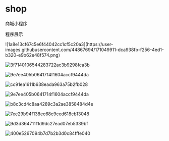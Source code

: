# shop
商城小程序
<p>程序展示</p>
![1a8e13cf67c5e6f44042cc1cf5c20a3](https://user-images.githubusercontent.com/44867694/171049911-dca938fb-f256-4ed1-b320-e9b62e48f574.png)

![3f7140106544283722ac3b9298fca3b](https://user-images.githubusercontent.com/44867694/171049924-7ed3e6cb-6019-429a-850e-51f61df054fb.png)

![9e7ee405b0641714f1604accf9444da](https://user-images.githubusercontent.com/44867694/171049946-bfaf7e5a-c140-4c72-99e2-38e4de21e5fd.png)

![cc91ea1611b638eada963a75b2fb028](https://user-images.githubusercontent.com/44867694/171049967-2fafcf05-fe1b-4035-a869-1f1e1ee1f1ca.png)

![9e7ee405b0641714f1604accf9444da](https://user-images.githubusercontent.com/44867694/171049985-22e8cf57-1a7b-4c08-b0c8-3ca3ec4e0522.png)

![b8c3cd4c8aa4289c3a2ae3858484d4e](https://user-images.githubusercontent.com/44867694/171049992-7588e240-242f-4957-85c5-032f15b75967.png)

![7ee29b94f138ec68c9ced618cb13048](https://user-images.githubusercontent.com/44867694/171050019-6b0fadf7-02dc-47eb-a9b6-b189c4c3cbe8.png)

![9d3d36471111d9dc27ead07eb5339bf](https://user-images.githubusercontent.com/44867694/171050022-961b456d-5f32-422f-8725-412bb963a270.png)

![400e5267094b7d7b2b3d0c84fffe040](https://user-images.githubusercontent.com/44867694/171050025-5281d9b0-a375-41f9-8efc-8a56be7daf49.png)
